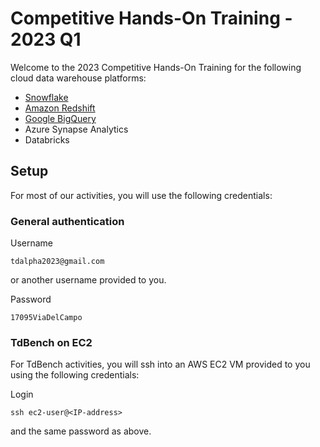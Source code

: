 # Competitive Hands-On Training - 2023 Q1

Welcome to the 2023 Competitive Hands-On Training for the following cloud data warehouse platforms:

- [Snowflake](snowflake.md)
- [Amazon Redshift](redshift.md)
- [Google BigQuery](bigquery.md)
- Azure Synapse Analytics
- Databricks

## Setup

For most of our activities, you will use the following credentials:

### General authentication

Username
```
tdalpha2023@gmail.com
```
or another username provided to you.

Password
```
17095ViaDelCampo
```

### TdBench on EC2

For TdBench activities, you will ssh into an AWS EC2 VM provided to you using the following credentials:

Login
```
ssh ec2-user@<IP-address>
```
and the same password as above.
